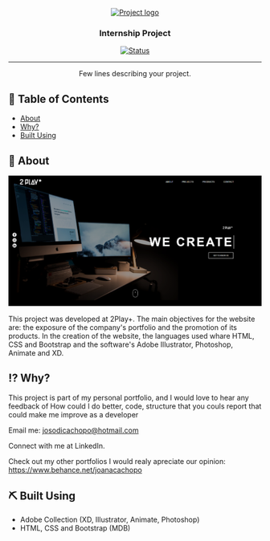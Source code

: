 <p align="center">
  <a href="" rel="noopener">
 <img width=200px height=200px src="https://i.imgur.com/6wj0hh6.jpg" alt="Project logo"></a>
</p>

<h3 align="center">Internship Project</h3>

<div align="center">

  [![Status](https://img.shields.io/badge/build-passing-brightgreen.svg)]() 


</div>

---

<p align="center"> Few lines describing your project.
    <br> 
</p>

## 📝 Table of Contents
- [About](#about)
- [Why?](#why)
- [Built Using](#built_using)

## 🧐 About <a name = "about"></a>

![index](https://github.com/Catchopa/Internship_Project/blob/master/screenshots/index.png)


This project was developed at 2Play+. The main objectives for the website are: the exposure of the company's portfolio and the promotion of its products. In the creation of the website, the languages used whare HTML, CSS and Bootstrap and the software's Adobe Illustrator, Photoshop, Animate and XD.

## :interrobang: Why? <a name = "why"></a>

This project is part of my personal portfolio, and I would love to hear any feedback of How could I do better, code, structure that you couls report that could make me improve as a developer

Email me: josodicachopo@hotmail.com

Connect with me at LinkedIn.

Check out my other portfolios I would realy apreciate our opinion: https://www.behance.net/joanacachopo


## ⛏️ Built Using <a name = "built_using"></a>
- Adobe Collection (XD, Illustrator, Animate, Photoshop) 
- HTML, CSS and Bootstrap (MDB)





